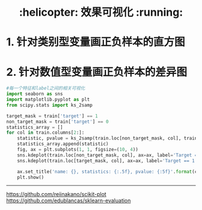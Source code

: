 <h1 align = "center">:helicopter: 效果可视化 :running:</h1>


# 1. 针对类别型变量画正负样本的直方图

# 2. 针对数值型变量画正负样本的差异图

```python
#每一个特征和label之间的相关可视化
import seaborn as sns
import matplotlib.pyplot as plt
from scipy.stats import ks_2samp

target_mask = train['target'] == 1
non_target_mask = train['target'] == 0 
statistics_array = []
for col in train.columns[2:]:
    statistic, pvalue = ks_2samp(train.loc[non_target_mask, col], train.loc[target_mask, col])
    statistics_array.append(statistic)
    fig, ax = plt.subplots(1, 1, figsize=(10, 4))
    sns.kdeplot(train.loc[non_target_mask, col], ax=ax, label='Target == 0')
    sns.kdeplot(train.loc[target_mask, col], ax=ax, label='Target == 1')

    ax.set_title('name: {}, statistics: {:.5f}, pvalue: {:5f}'.format(col, statistic, pvalue))
    plt.show()
```


---
https://github.com/reiinakano/scikit-plot
https://github.com/edublancas/sklearn-evaluation
